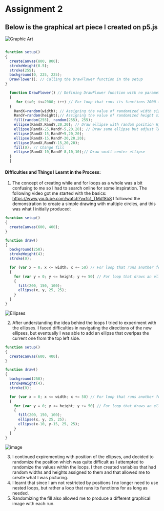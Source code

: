 # Assignment 2


## Below is the graphical art piece I created on p5.js

![Graphic Art](https://user-images.githubusercontent.com/98512511/152915472-3a15de48-6a17-4307-8a1e-238776027b0c.png)

```javascript

function setup() 
{
  createCanvas(800, 800);
  strokeWeight(0.5);
  stroke(255);
  background(0, 225, 225);
  DrawFlower(); // Calling the DrawFlower function in the setup
}

  function DrawFlower() // Defining DrawFlower function with no parameters
  {
     for (i=0; i<=2000; i++) // For loop that runs its functions 2000 times 
  {
    RandX=random(width); // Assigning the value of randomized width size to variable 'RandX'
    RandY=random(height);// Assigning the value of randomized height size to variable 'RandY'
    fill(random(255), random(255), 255); 
    ellipse(RandX,RandY,20,20); // Draw ellipse with random position W, and H, and size 20
    ellipse(RandX-25,RandY-5,20,20); // Draw same ellipse but adjust location
    ellipse(RandX-15,RandY+5,20,20);
    ellipse(RandX-15,RandY-20,20,20);
    ellipse(RandX,RandY-15,20,20);
    fill(0); // Change fill 
    ellipse(RandX-10,RandY-8,10,10);// Draw small center ellipse
  }
  }
```


#### Difficulties and Things I Learnt in the Process:
1. The concept of creating while and for loops as a whole was a bit confusing to me so I had to search online for some inspiration. 
      The following video got me started with the basics: https://www.youtube.com/watch?v=1c1_TMdf8b8
      I followed the demonstration to create a simple drawing with multiple circles, and this was what I initially produced:
``` javascript
function setup() 
{
  createCanvas(600, 400);
}

function draw() 
{
  background(250);
  strokeWeight(4);
  stroke(0);

  for (var x = 0; x <= width; x += 50) // For loop that runs another for loop for every value of 'x'
  {
    for (var y = 0; y <= height; y += 50) // For loop that draws an ellipse for every value of 'y' associated with 'x'
    {
      fill(200, 150, 100);
      ellipse(x, y, 25, 25);
    }
  }
}
```
![Ellipses](https://user-images.githubusercontent.com/98512511/152916769-03f179de-da5a-4da0-a02e-f8d48f0f1712.png)
      
      
2. After understanding the idea behind the loops I tried to experiment with the ellipses. I faced difficulties in navigating the directions of the new ellipses, but eventually I was able to add an ellipse that overlpas the current one from the top left side. 


``` javascript
function setup() 
{
  createCanvas(600, 400);
}

function draw() 
{
  background(250);
  strokeWeight(4);
  stroke(0);

  for (var x = 0; x <= width; x += 50) // For loop that runs another for loop for every value of 'x'
  {
    for (var y = 0; y <= height; y += 50) // For loop that draws an ellipse for every value of 'y' associated with 'x'
    {
      fill(200, 150, 100);
      ellipse(x, y, 25, 25);
      ellipse(x-10, y-15, 25, 25);
    }
  }
}
```
![image](https://user-images.githubusercontent.com/98512511/152918195-59b636d8-34f7-48f9-ad49-98ec0863626b.png)

3. I continued expirementing with position of the ellipses, and decided to randomize the position which was quite difficult as I attempted to randomize the values within the loops. I then created variables that had random widths and heights assigned to them and that allowed me to create what I was picturing.
4. I learnt that since I am not restricted by positions I no longer need to use nested loops, but rather a loop that runs its functions for as long as needed.
6. Randomizing the fill also allowed me to produce a different graphical image with each run.
